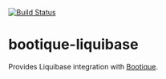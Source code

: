 [![Build Status](https://travis-ci.org/bootique/bootique-liquibase.svg)](https://travis-ci.org/bootique/bootique-liquibase)

# bootique-liquibase

Provides Liquibase integration with [Bootique](http://bootique.io).


